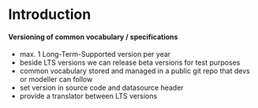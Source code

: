 # Introduction

#### Versioning of common vocabulary / specifications

* max. 1 Long-Term-Supported version per year
* beside LTS versions we can release beta versions for test purposes
* common vocabulary stored and managed in a public git repo that devs or modeller can follow
* set version in source code and datasource header
* provide a translator between LTS versions



